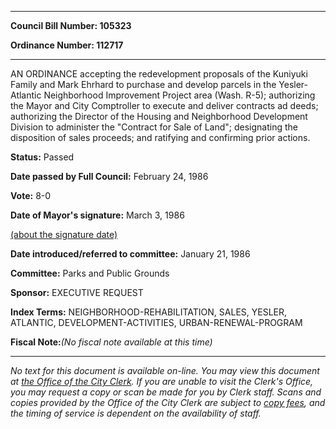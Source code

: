 

********

**Council Bill Number: 105323**
   
**Ordinance Number: 112717**
********

 AN ORDINANCE accepting the redevelopment proposals of the Kuniyuki Family and Mark Ehrhard to purchase and develop parcels in the Yesler-Atlantic Neighborhood Improvement Project area (Wash. R-5); authorizing the Mayor and City Comptroller to execute and deliver contracts ad deeds; authorizing the Director of the Housing and Neighborhood Development Division to administer the "Contract for Sale of Land"; designating the disposition of sales proceeds; and ratifying and confirming prior actions.

**Status:** Passed
   
**Date passed by Full Council:** February 24, 1986
   
**Vote:** 8-0
   
**Date of Mayor's signature:** March 3, 1986
   
[(about the signature date)](/~public/approvaldate.htm)
   
   
   
**Date introduced/referred to committee:** January 21, 1986
   
**Committee:** Parks and Public Grounds
   
**Sponsor:** EXECUTIVE REQUEST
   
   
**Index Terms:** NEIGHBORHOOD-REHABILITATION, SALES, YESLER, ATLANTIC, DEVELOPMENT-ACTIVITIES, URBAN-RENEWAL-PROGRAM

**Fiscal Note:**_(No fiscal note available at this time)_
********

_No text for this document is available on-line. You may view this document at [the Office of the City Clerk](http://www.seattle.gov/leg/clerk/contactUs.htm). If you are unable to visit the Clerk's Office, you may request a copy or scan be made for you by Clerk staff. Scans and copies provided by the Office of the City Clerk are subject to [copy fees](http://clerk.seattle.gov/~public/clerkfees.htm), and the timing of service is dependent on the availability of staff._

